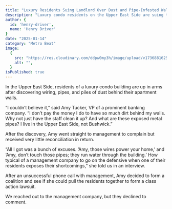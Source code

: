 ```yaml
---
title: "Luxury Residents Suing Landlord Over Dust and Pipe-Infested Walls"
description: "Luxury condo residents on the Upper East Side are suing their landlord after discovering exposed wiring, pipes, and dust-filled walls, sparking frustration and calls for a class action lawsuit."
author: {
  id: 'henry-driver',
  name: 'Henry Driver'
}
date: "2025-01-14"
category: "Metro Beat"
image:
  {
    src: "https://res.cloudinary.com/ddpw0my3h/image/upload/v1736881625/apt-photo-2_wjgbia.webp",
    alt: "",
  }
isPublished: true
---
```


In the Upper East Side, residents of a luxury condo building are up in arms after discovering wiring, pipes, and piles of dust behind their apartment walls.

“I couldn’t believe it,” said Amy Tucker, VP of a prominent banking company. “I don’t pay the money I do to have so much dirt behind my walls. Why not just have the staff clean it up? And what are these exposed metal pipes? I live in the Upper East Side, not Bushwick.”

After the discovery, Amy went straight to management to complain but received very little reconciliation in return.

“All I got was a bunch of excuses. ‘Amy, those wires power your home,’ and ‘Amy, don’t touch those pipes; they run water through the building.’ How typical of a management company to go on the defensive when one of their residents exposes their shortcomings,” she told us in an interview.

After an unsuccessful phone call with management, Amy decided to form a coalition and see if she could pull the residents together to form a class action lawsuit.

We reached out to the management company, but they declined to comment.